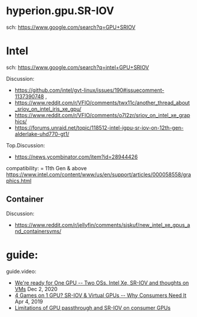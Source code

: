 # hyperion.gpu.SR-IOV
sch: https://www.google.com/search?q=GPU+SRIOV


# Intel
sch: https://www.google.com/search?q=intel+GPU+SRIOV

Discussion:
- https://github.com/intel/gvt-linux/issues/190#issuecomment-1137390748 ,
- https://www.reddit.com/r/VFIO/comments/twx11c/another_thread_about_sriov_on_intel_iris_xe_gpu/
- https://www.reddit.com/r/VFIO/comments/o7l2zr/sriov_on_intel_xe_graphics/
- https://forums.unraid.net/topic/118512-intel-igpu-sr-iov-on-12th-gen-alderlake-uhd770-gt1/

Top.Discussion:
- https://news.ycombinator.com/item?id=28944426

compatibility: = 11th Gen &amp; above https://www.intel.com/content/www/us/en/support/articles/000058558/graphics.html

## Container
Discussion:
- https://www.reddit.com/r/jellyfin/comments/sjskuf/new_intel_xe_gpus_and_containersvms/

# guide:
guide.video:
- [We're ready for One GPU -- Two OSs. Intel Xe, SR-IOV and thoughts on VMs](https://youtu.be/IXUS1W7Ifys) Dec 2, 2020
- [4 Games on 1 GPU? SR-IOV & Virtual GPUs -- Why Consumers Need It](https://youtu.be/11Fs0NHgzIY) Apr 4, 2019
- [Limitations of GPU passthrough and SR-IOV on consumer GPUs]([url](https://youtu.be/3PG4xDaAIPk))
